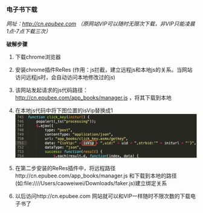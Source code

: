 ### 电子书下载

*网址：http://cn.epubee.com （原网站VIP可以随时无限次下载，非VIP只能凌晨1点-7点下载三次）*

**破解步骤**
1. 下载chrome浏览器
2. 安装chrome插件ReRes (作用：js拦截，建立远程js和本地js的关系。当网站访问远程js时，会自动访问本地修改过的js)
3. 该网站发起请求的js代码路径：http://cn.epubee.com/app_books/manager.js ，将其下载到本地
4. 在本地js代码中将下图位置的isVip替换成1
    ![下载到本地的js代码](https://github.com/caoweiwei/qz.read.thinking.in.java/blob/master/thinking/md/png/WX20190219-225910%402x.png "本地代码")
   
5. 在第二步安装的ReRes插件中，将远程路径http://cn.epubee.com/app_books/manager.js 和下载到本地的路径(如:file:////Users/caoweiwei/Downloads/faker.js)建立绑定关系
6. 以后访问http://cn.epubee.com 网站就可以和VIP一样随时不限次数的下载电子书了
    

